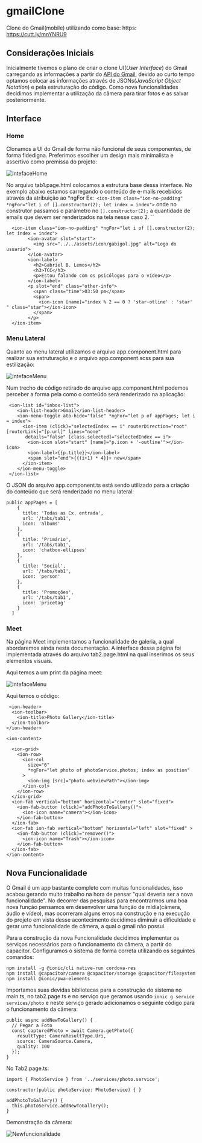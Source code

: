 # gmailClone
Clone do Gmail(mobile) utilizando como base: https: https://cutt.ly/mnYNRU9

## Considerações Iniciais 

Inicialmente tivemos o plano de criar o clone UI(*User Interface*) do Gmail carregando as informações a partir do [API do Gmail](https://developers.google.com/gmail/api/), 
devido ao curto tempo optamos colocar as informações através de JSONs(*JavaScript Object Notation*) e pela estruturação do código. Como nova funcionalidades 
decidimos implementar a utilização da câmera para tirar fotos e as salvar posteriormente.

## Interface
### Home
Clonamos a UI do Gmail de forma não funcional de seus componentes, de forma fidedigna. Preferimos escolher um design mais minimalista e assertivo como premissa do projeto: 

![intefaceHome](https://cdn.discordapp.com/attachments/849695286049898539/852380586189652029/evidencia1.png)

No arquivo tab1.page.html colocamos a estrutura base dessa interface. No exemplo abaixo estamos carregando o conteúdo de e-mails recebidos através da atribuição ao *ngFor   Ex:`` <ion-item class="ion-no-padding" *ngFor="let i of [].constructor(2); let index = index">`` onde no construtor passamos o parâmetro no ``[].constructor(2);`` a quantidade de emails que devem ser renderizados na tela nesse caso 2.
``

  
```
  <ion-item class="ion-no-padding" *ngFor="let i of [].constructor(2); let index = index">
        <ion-avatar slot="start">
          <img src="../../assets/icon/gabigol.jpg" alt="Logo do usuario">
        </ion-avatar>
        <ion-label>
          <h2>Gabriel B. Lemos</h2>
          <h3>TCC</h3>
          <p>Estou falando com os psicólogos para o vídeo</p>
        </ion-label>
        <p slot="end" class="other-info">
          <span class="time">03:50 pm</span>
          <span>
            <ion-icon [name]="index % 2 == 0 ? 'star-otline' : 'star' " class="star"></ion-icon>
          </span>
        </p>
  </ion-item> 
```

### Menu Lateral
Quanto ao menu lateral utilizamos o arquivo app.component.html para realizar sua estruturação e o arquivo app.component.scss para sua estilização:

![intefaceMenu](https://cdn.discordapp.com/attachments/849695286049898539/852380591126740992/evidencia2.png)

Num trecho de código retirado do arquivo app.component.html podemos perceber a forma pela como o conteúdo será renderizado na aplicação:
```
 <ion-list id="inbox-list">
    <ion-list-header>Gmail</ion-list-header>
    <ion-menu-toggle ato-hide="false" *ngFor="let p of appPages; let i = index">
      <ion-item (click)="selectedIndex == i" routerDirection="root" [routerLink]="[p.url]" lines="none"
       details="false" [class.selected]="selectedIndex == i">
        <ion-icon slot="start" [name]="p.icon + '-outline'"></ion-icon>
        <ion-label>{{p.title}}</ion-label>
        <span slot="end">{{(i+1) * 4}}+ new</span>
      </ion-item>
    </ion-menu-toggle>
 </ion-list>
```

O JSON do arquivo app.component.ts está sendo utilizado para a criação do conteúdo que será renderizado no menu lateral:

```
public appPages = [
    {
      title: 'Todas as Cx. entrada',
      url: '/tabs/tab1',
      icon: 'albums'
    },
    {
      title: 'Primário',
      url: '/tabs/tab1',
      icon: 'chatbox-ellipses'
    },
    {
      title: 'Social',
      url: '/tabs/tab1',
      icon: 'person'
    },
    {
      title: 'Promoções',
      url: '/tabs/tab1',
      icon: 'pricetag'
    }
  ]
```

### Meet
Na página Meet implementamos a funcionalidade de galeria, a qual abordaremos ainda nesta documentação. A interface dessa página foi implementada através do 
arquivo tab2.page.html na qual inserimos os seus elementos visuais.

Aqui temos a um print da página meet:

![intefaceMenu](https://cdn.discordapp.com/attachments/849695286049898539/852380596290453534/evidencia3.png)

Aqui temos o código:
```
 <ion-header>
  <ion-toolbar>
    <ion-title>Photo Gallery</ion-title>
  </ion-toolbar>
</ion-header>

<ion-content>

  <ion-grid>
    <ion-row>
      <ion-col
        size="6"
        *ngFor="let photo of photoService.photos; index as position"
      >
        <ion-img [src]="photo.webviewPath"></ion-img>
      </ion-col>
    </ion-row>
  </ion-grid>
  <ion-fab vertical="bottom" horizontal="center" slot="fixed">
    <ion-fab-button (click)="addPhotoToGallery()">
      <ion-icon name="camera"></ion-icon>
    </ion-fab-button>
  </ion-fab>
  <ion-fab ion-fab vertical="bottom" horizontal="left" slot="fixed" >
    <ion-fab-button (click)="remover()">
      <ion-icon name="Trash"></ion-icon>
    </ion-fab-button>
  </ion-fab>
</ion-content>
```
## Nova Funcionalidade 
O Gmail é um app bastante completo com muitas funcionalidades, isso acabou gerando muito trabalho na hora de pensar "qual deveria ser a nova funcionalidade".
No decorrer das pesquisas para encontrarmos uma boa nova função pensamos em desenvolver uma função de mídia(câmera, áudio e vídeo), mas ocorreram alguns erros na construção e na execução do projeto em vista desse acontecimento decidimos diminuir a dificuldade e gerar uma funcionalidade de câmera, a qual o gmail não possui. 


Para a construção da nova Funcionalidade decidimos implementar os serviços necessários para o funcionamento da câmera, a partir do capacitor. Configuramos o sistema de forma correta utilizando os seguintes comandos:
```
npm install -g @ionic/cli native-run cordova-res
npm install @capacitor/camera @capacitor/storage @capacitor/filesystem
npm install @ionic/pwa-elements

```
Importamos suas devidas bibliotecas para a construção do sistema no main.ts, no tab2.page.ts e no serviço que geramos usando ```ionic g service services/photo```
e neste serviço gerado adicionamos o seguinte código para o funcionamento da câmera:


```
public async addNewToGallery() {
  // Pegar a Foto
  const capturedPhoto = await Camera.getPhoto({
    resultType: CameraResultType.Uri,
    source: CameraSource.Camera,
    quality: 100
  });
}
```
No Tab2.page.ts: 
```
import { PhotoService } from '../services/photo.service';

constructor(public photoService: PhotoService) { }

addPhotoToGallery() {
  this.photoService.addNewToGallery();
}
```
Demonstração da câmera:

![Newfuncionalidade](https://cdn.discordapp.com/attachments/849695286049898539/852380605404545065/evidencia4.png)






